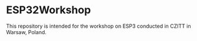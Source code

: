 # ESP32Workshop
This repository is intended for the workshop on ESP3 conducted in CZITT in Warsaw, Poland.
